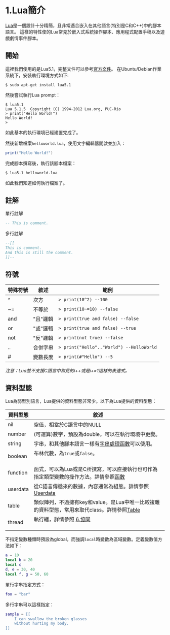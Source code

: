 # 1.Lua簡介
[Lua](https://www.lua.org/)是一個設計十分精簡，且非常適合嵌入在其他語言(特別是C和C++)中的腳本語言。
這樣的特性使的Lua常見於嵌入式系統操作腳本、應用程式配置手稿以及遊戲劇情事件腳本。

## 開始
這裡我們使用的是Lua5.1，完整文件可以參考[官方文件](https://www.lua.org/manual/5.1/)。
在Ubuntu/Debian作業系統下，安裝執行環境方式如下:
```
$ sudo apt-get install lua5.1
```

然後嘗試執行Lua prompt：
```
$ lua5.1
Lua 5.1.5  Copyright (C) 1994-2012 Lua.org, PUC-Rio
> print("Hello World!")
Hello World!
>
```
如此基本的執行環境已經建置完成了。

然後新增檔案`helloworld.lua`，使用文字編輯器開啟並加入：
```lua
print("Hello World!")
```
完成腳本撰寫後，執行該腳本檔案：
```
$ lua5.1 helloworld.lua
```
如此我們知道如何執行檔案了。

## 註解
單行註解
```lua
-- This is comment.
```

多行註解
```lua
--[[
This is comment.
And this is still the comment.
]]--
```

## 符號

| 特殊符號 | 敘述             | 範例                                                     |
|----------|------------------|----------------------------------------------------------|
| ^        | 次方             | `> print(10^2) --100`                                    |
| ~=       | 不等於           | `> print(10~=10) --false`                                |
| and      | "且"邏輯         | `> print(true and false) --false`                        |
| or       | "或"邏輯         | `> print(true and false) --true`                         |
| not      | "反"邏輯         | `> print(not true) --false`                              |
| ..       | 合併字串         | `> print("Hello".."World") --HelloWorld`                 |
| #        | 變數長度         | `> print(#"Hello") --5`                                  |

*注意：Lua並不支援C語言中常見的i++或是i+=1這樣的表達式。*

## 資料型態
Lua為弱型別語言，Lua提供的資料型態非常少。以下為Lua提供的資料型態：

| 資料型態 | 敘述                                                                                                   |
|----------|------------------------------------------------------------------------------------------------------|
| nil      | 空值，相當於C語言中的NULL                                                                               |
| number   | (可運算)數字，預設為double，可以在執行環境中更變。                                                         |
| string   | 字串，和其他腳本語言一樣有[字串處理函數](https://www.tutorialspoint.com/lua/lua_strings.htm)可以使用。      |
| boolean  | 布林代數，為`true`或`false`。                                                                          |
| function | 函式，可以為Lua或是C所撰寫，可以直接執行也可作為指定類型變數的操作方法。詳情參照[函數](/2.BasicUsage#函數)       |
| userdata | 從C語言傳遞來的數據，內容通常為組態。詳情參照[Userdata](/5.Data_Types_in_C#userdata)                       |
| table    | 類似陣列，不過擁有key和value。是Lua中唯一比較複雜的資料型態，常用來取代class。詳情參照[Table](/3.Table)         |
| thread   | 執行緒，詳情參照 [6.協同](/6.Coroutine)                                                               |

不指定變數種類時預設為global，而強調`local`時變數為區域變數。定義變數值方法如下：
```lua
a = 10
local b = 20
local c
d, e = 30, 40
local f, g = 50, 60
```

單行字串指定方式：
```lua
foo = "bar"
```

多行字串可以這樣指定：
```lua
sample = [[
    I can swallow the broken glasses
    without hurting my body.
]]
```
